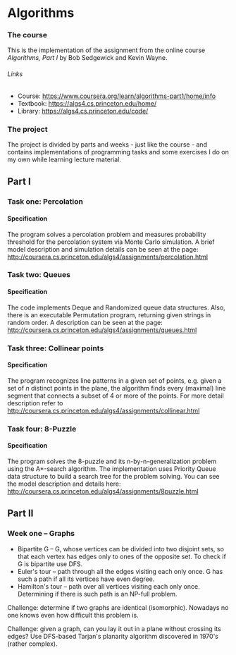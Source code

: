 # Algorithms

### The course
This is the implementation of the assignment from the online course _Algorithms, Part I_ by Bob Sedgewick and Kevin Wayne.
###### Links
- Course: https://www.coursera.org/learn/algorithms-part1/home/info
- Textbook: https://algs4.cs.princeton.edu/home/
- Library: https://algs4.cs.princeton.edu/code/

### The project
The project is divided by parts and weeks - just like the course - and contains
implementations of programming tasks and some exercises I do on my own while learning
lecture material.

## Part I

### Task one: Percolation

#### Specification
The program solves a percolation problem and measures probability threshold for the percolation system
via Monte Carlo simulation.
A brief model description and simulation details can be seen at the page:
http://coursera.cs.princeton.edu/algs4/assignments/percolation.html

### Task two: Queues

#### Specification
The code implements Deque and Randomized queue data structures.
Also, there is an executable Permutation program, returning given strings
in random order.
A description can be seen at the page:
http://coursera.cs.princeton.edu/algs4/assignments/queues.html

### Task three: Collinear points

#### Specification
The program recognizes line patterns in a given set of points, e.g. given a set of _n_ distinct
points in the plane, the algorithm finds every (maximal) line segment that connects a subset
of 4 or more of the points.
For more detail description refer to
http://coursera.cs.princeton.edu/algs4/assignments/collinear.html

### Task four: 8-Puzzle

#### Specification
The program solves the 8-puzzle and its n-by-n-generalization problem using the A*-search algorithm.
The implementation uses Priority Queue data structure to build a search tree for the problem solving.
You can see the model description and details here:
http://coursera.cs.princeton.edu/algs4/assignments/8puzzle.html

## Part II

### Week one – Graphs

- Bipartite G – G, whose vertices can be divided into two disjoint sets,
so that each vertex has edges only to ones of the opposite set.
To check if G is bipartite use DFS.
- Euler's tour – path through all the edges visiting each only once.
G has such a path if all its vertices have even degree.
- Hamilton's tour – path over all vertices visiting each only once.
Determining if there is such path is an NP-full problem.

Challenge: determine if two graphs are identical (isomorphic).
Nowadays no one knows even how difficult this problem is. 

Challenge: given a graph, can you lay it out in a plane without crossing its edges?
Use DFS-based Tarjan's planarity algorithm discovered in 1970's (rather complex).
